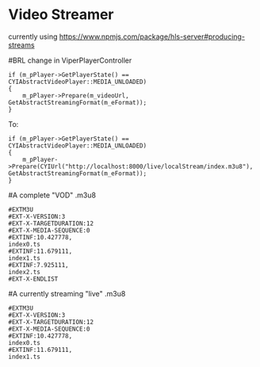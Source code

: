 # Video Streamer

currently using https://www.npmjs.com/package/hls-server#producing-streams




#BRL change in ViperPlayerController
~~~~~~~~
if (m_pPlayer->GetPlayerState() == CYIAbstractVideoPlayer::MEDIA_UNLOADED) 
{ 
    m_pPlayer->Prepare(m_videoUrl, GetAbstractStreamingFormat(m_eFormat)); 
}
~~~~~~~~

To:

~~~~~~~~
if (m_pPlayer->GetPlayerState() == CYIAbstractVideoPlayer::MEDIA_UNLOADED) 
{
    m_pPlayer->Prepare(CYIUrl("http://localhost:8000/live/localStream/index.m3u8"), GetAbstractStreamingFormat(m_eFormat)); 
}
~~~~~~~~


#A complete "VOD" .m3u8

~~~~~~~~
#EXTM3U
#EXT-X-VERSION:3
#EXT-X-TARGETDURATION:12
#EXT-X-MEDIA-SEQUENCE:0
#EXTINF:10.427778,
index0.ts
#EXTINF:11.679111,
index1.ts
#EXTINF:7.925111,
index2.ts
#EXT-X-ENDLIST
~~~~~~~~

#A currently streaming "live" .m3u8

~~~~~~~~
#EXTM3U
#EXT-X-VERSION:3
#EXT-X-TARGETDURATION:12
#EXT-X-MEDIA-SEQUENCE:0
#EXTINF:10.427778,
index0.ts
#EXTINF:11.679111,
index1.ts	
~~~~~~~~